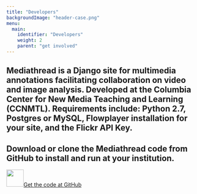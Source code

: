 ```yaml
---
title: "Developers"
backgroundImage: "header-case.png"
menu:
  main:
    identifier: "Developers"
    weight: 2
    parent: "get involved"
---
```

<div class="panel-pane pane-entity-field pane-node-body">



<div class="pane-content">
<div class="field field-name-body field-type-text-with-summary field-label-hidden"><div class="field-items"><div class="field-item even"><h2><p>Mediathread is a Django site for multimedia annotations facilitating collaboration on video and image analysis. Developed at the Columbia Center for New Media Teaching and Learning (CCNMTL). Requirements include: Python 2.7, Postgres or MySQL, Flowplayer installation for your site, and the Flickr API Key.</p></h2></div></div></div>  </div>


</div>
<div class="panel-separator"></div>
<div class="panel-pane pane-fieldable-panels-pane pane-uuid-d891fcc2-1a4e-463b-a2e5-ede6298a5636 code-header pane-bundle-text">
<div class="pane-content">
<div class="fieldable-panels-pane">
<div class="field field-name-field-basic-text-text field-type-text-long field-label-hidden"><div class="field-items"><div class="field-item even"><h2>Download or clone the Mediathread code from GitHub to install and run at your institution.</h2><p><a href="https://github.com/ccnmtl/mediathread" target="_blank" class="btn btn-lg btn-warning"><img height="45" width="45" class="media-element file-default mediathread-logo" src="/images/threads.png" alt="" title="">Get the code at GitHub</a></p></div></div></div></div>
</div>
</div>
